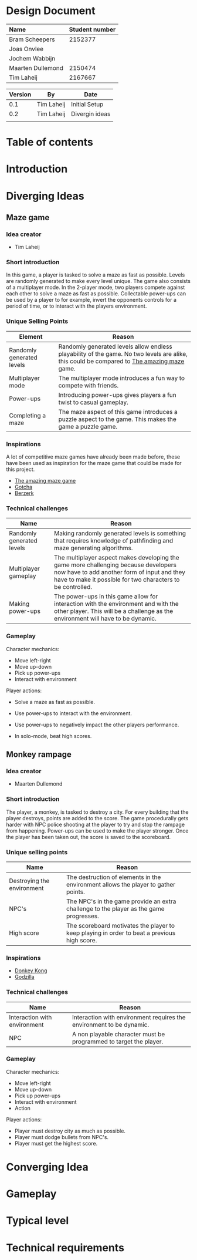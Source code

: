 # Design Document

| Name              | Student number |
| :---------------- | :------------- |
| Bram Scheepers    | 2152377        |
| Joas Onvlee       |                |
| Jochem Wabbijn    |                |
| Maarten Dullemond | 2150474        |
| Tim Laheij        | 2167667        |

| Version | By         | Date          |
| ------- | ---------- | ------------- |
| 0.1     | Tim Laheij | Initial Setup |
| 0.2     | Tim Laheij | Divergin ideas|
|         |            |               |

# Table of contents


# Introduction


# Diverging Ideas 

## Maze game

### Idea creator

* Tim Laheij

### Short introduction

In this game, a player is tasked to solve a maze as fast as possible. Levels are randomly generated to make every level unique. The game also consists of a multiplayer mode. In the 2-player mode, two players compete against each other to solve a maze as fast as possible. Collectable power-ups can be used by a player to for example, invert the opponents controls for a period of time, or to interact with the players environment. 

### Unique Selling Points

| Element                   | Reason                                                       |
| ------------------------- | ------------------------------------------------------------ |
| Randomly generated levels | Randomly generated levels allow endless playability of the game. No two levels are alike, this could be compared to [The amazing maze](https://en.wikipedia.org/wiki/The_Amazing_Maze_Game) game. |
| Multiplayer mode          | The multiplayer mode introduces a fun way to compete with friends. |
| Power-ups                 | Introducing power-ups gives players a fun twist to casual gameplay. |
| Completing a maze         | The maze aspect of this game introduces a puzzle aspect to the game. This makes the game a puzzle game. |

### Inspirations

A lot of competitive maze games have already been made before, these have been used as inspiration for the maze game that could be made for this project.

* [The amazing maze game](https://en.wikipedia.org/wiki/The_Amazing_Maze_Game)
* [Gotcha](https://en.wikipedia.org/wiki/Gotcha_(video_game))
* [Berzerk](https://en.wikipedia.org/wiki/Berzerk_(video_game))

### Technical challenges

| Name                      | Reason                                                       |
| ------------------------- | ------------------------------------------------------------ |
| Randomly generated levels | Making randomly generated levels is something that requires knowledge of pathfinding and maze generating algorithms. |
| Multiplayer gameplay      | The multiplayer aspect makes developing the game more challenging because developers now have to add another form of input and they have to make it possible for two characters to be controlled. |
| Making power-ups          | The power-ups in this game allow for interaction with the environment and with the other player. This will be a challenge as the environment will have to be dynamic. |

### Gameplay

Character mechanics:

* Move left-right
* Move up-down
* Pick up power-ups
* Interact with environment

Player actions:

* Solve a maze as fast as possible.
* Use power-ups to interact with the environment.
* Use power-ups to negatively impact the other players performance.

* In solo-mode, beat high scores.

## Monkey rampage

### Idea creator

* Maarten Dullemond

### Short introduction

The player, a monkey, is tasked to destroy a city. For every building that the player destroys, points are added to the score. The game procedurally gets harder with NPC police shooting at the player to try and stop the rampage from happening. Power-ups can be used to make the player stronger. Once the player has been taken out, the score is saved to the scoreboard.

### Unique selling points

| Name                       | Reason                                                       |
| -------------------------- | ------------------------------------------------------------ |
| Destroying the environment | The destruction of elements in the environment allows the player to gather points. |
| NPC's                      | The NPC's in the game provide an extra challenge to the player as the game progresses. |
| High score                 | The scoreboard motivates the player to keep playing in order to beat a previous high score. |

### Inspirations

* [Donkey Kong](https://en.wikipedia.org/wiki/Donkey_Kong_(video_game))
* [Godzilla](https://en.wikipedia.org/wiki/Godzilla_(1983_video_game))

### Technical challenges

| Name                         | Reason                                                       |
| ---------------------------- | ------------------------------------------------------------ |
| Interaction with environment | Interaction with environment requires the environment to be dynamic. |
| NPC                          | A non playable character must be programmed to target the player. |

### Gameplay

Character mechanics:

* Move left-right
* Move up-down
* Pick up power-ups
* Interact with environment
* Action

Player actions:

* Player must destroy city as much as possible.
* Player must dodge bullets from NPC's.
* Player must get the highest score.


# Converging Idea


# Gameplay


# Typical level


# Technical requirements

